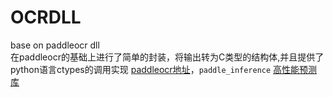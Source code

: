 # OCRDLL
base on paddleocr dll   
在paddleocr的基础上进行了简单的封装，将输出转为C类型的结构体,并且提供了python语言ctypes的调用实现
[paddleocr地址](https://github.com/PaddlePaddle/PaddleOCR)，`paddle_inference` [高性能预测库](https://paddleinference.paddlepaddle.org.cn/user_guides/download_lib.html#windows)
